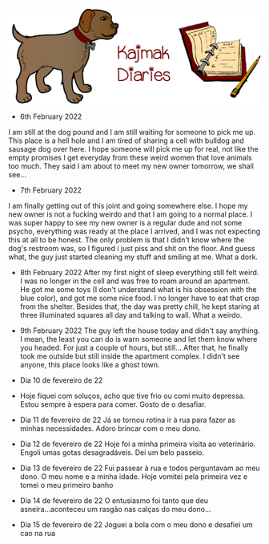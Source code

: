 ![KAJMAK](kajmak_diary.png)

- 6th February 2022

I am still at the dog pound and I am still waiting for someone to pick me up. This place is a hell hole and I am tired of sharing a cell with bulldog and sausage dog over here. I hope someone will pick me up for real, not like the empty promises I get everyday from these weird women that love animals too much. They said I am about to meet my new owner tomorrow, we shall see...

- 7th February 2022

I am finally getting out of this joint and going somewhere else. I hope my new owner is not a fucking weirdo and that I am going to a normal place. I was super happy to see my new owner is a regular dude and not some psycho, everything was ready at the place I arrived, and I was not expecting this at all to be honest. The only problem is that I didn't know where the dog's restroom was, so I figured i just piss and shit on the floor. And guess what, the guy just started cleaning my stuff and smiling at me. What a dork.

- 8th February 2022
After my first night of sleep everything still felt weird. I was no longer in the cell and was free to roam around an apartment. He got me some toys (I don't understand what is his obsession with the blue color), and got me some nice food. I no longer have to eat that crap from the shelter. Besides that, the day was pretty chill, he kept staring at three illuminated squares all day and talking to wall. What a weirdo.

- 9th February 2022
The guy left the house today and didn't say anything. I mean, the least you can do is warn someone and let them know where you headed. For just a couple of hours, but still... After that, he finally took me outside but still inside the apartment complex. I didn't see anyone, this place looks like a ghost town. 

- Dia 10 de fevereiro de 22
- Hoje fiquei com soluços, acho que tive frio ou comi muito depressa.
Estou sempre à espera para comer. Gosto de o desafiar.
- Dia 11 de fevereiro de 22
Já se tornou rotina ir à rua para fazer as minhas necessidades.
Adoro brincar com o meu dono. 
- Dia 12 de fevereiro de 22
 Hoje foi a minha primeira visita ao veterinário. 
Engoli umas gotas desagradáveis. Dei um belo passeio.
- Dia 13 de fevereiro de 22
Fui passear à rua e todos perguntavam ao meu dono. 
O meu nome e a minha idade.
Hoje vomitei pela primeira vez e tomei o meu primeiro banho
- Dia 14 de fevereiro de 22
O entusiasmo foi tanto que deu asneira...aconteceu um rasgão nas calças do meu dono...
- Dia 15 de fevereiro de 22
Joguei a bola com o meu dono e desafiei um cao na rua
